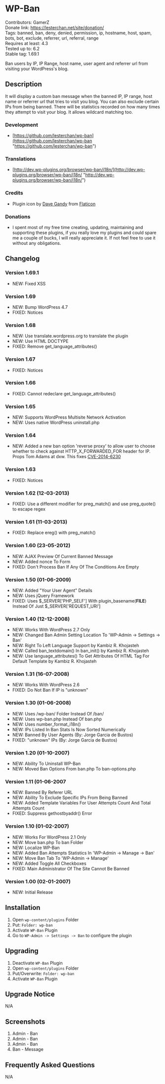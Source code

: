 # WP-Ban
Contributors: GamerZ  
Donate link: https://lesterchan.net/site/donation/  
Tags: banned, ban, deny, denied, permission, ip, hostname, host, spam, bots, bot, exclude, referrer, url, referral, range  
Requires at least: 4.3   
Tested up to: 6.2  
Stable tag: 1.69.1  

Ban users by IP, IP Range, host name, user agent and referrer url from visiting your WordPress's blog.

## Description
It will display a custom ban message when the banned IP, IP range, host name or referrer url that tries to visit you blog. You can also exclude certain IPs from being banned. There will be statistics recorded on how many times they attempt to visit your blog. It allows wildcard matching too.

### Development
* [https://github.com/lesterchan/wp-ban](https://github.com/lesterchan/wp-ban "https://github.com/lesterchan/wp-ban")

### Translations
* [http://dev.wp-plugins.org/browser/wp-ban/i18n/](http://dev.wp-plugins.org/browser/wp-ban/i18n/ "http://dev.wp-plugins.org/browser/wp-ban/i18n/")

### Credits
* Plugin icon by [Dave Gandy](http://fontawesome.io) from [Flaticon](http://www.flaticon.com)

### Donations
* I spent most of my free time creating, updating, maintaining and supporting these plugins, if you really love my plugins and could spare me a couple of bucks, I will really appreciate it. If not feel free to use it without any obligations.

## Changelog
### Version 1.69.1
* NEW: Fixed XSS

### Version 1.69
* NEW: Bump WordPress 4.7
* FIXED: Notices

### Version 1.68
* NEW: Use translate.wordpress.org to translate the plugin
* NEW: Use HTML DOCTYPE
* FIXED: Remove get_language_attributes()

### Version 1.67
* FIXED: Notices

### Version 1.66
* FIXED: Cannot redeclare get_language_attributes()

### Version 1.65
* NEW: Supports WordPress Multisite Network Activation
* NEW: Uses native WordPress uninstall.php 

### Version 1.64
* NEW: Added a new ban option 'reverse proxy' to allow user to choose whether to check against HTTP_X_FORWARDED_FOR header for IP. Props Tom Adams at dxw. This fixes [CVE-2014-6230](https://security.dxw.com/advisories/vulnerability-in-wp-ban-allows-visitors-to-bypass-the-ip-blacklist-in-some-configurations/)

### Version 1.63
* FIXED: Notices

### Version 1.62 (12-03-2013)
* FIXED: Use a different modifier for preg_match() and use preg_quote() to escape regex

### Version 1.61 (11-03-2013)
* FIXED: Replace ereg() with preg_match()

### Version 1.60 (23-05-2012)
* NEW: AJAX Preview Of Current Banned Message
* NEW: Added nonce To Form
* FIXED: Don't Process Ban If Any Of The Conditions Are Empty

### Version 1.50 (01-06-2009)
* NEW: Added "Your User Agent" Details
* NEW: Uses jQuery Framework
* FIXED: Uses $_SERVER['PHP_SELF'] With plugin_basename(__FILE__) Instead Of Just $_SERVER['REQUEST_URI']

### Version 1.40 (12-12-2008)
* NEW: Works With WordPress 2.7 Only
* NEW: Changed Ban Admin Setting Location To 'WP-Admin -> Settings -> Ban'
* NEW: Right To Left Language Support by Kambiz R. Khojasteh
* NEW: Called ban_textdomain() In ban_init() by Kambiz R. Khojasteh
* NEW: Use language_attributes() To Get Attributes Of HTML Tag For Default Template by Kambiz R. Khojasteh

### Version 1.31 (16-07-2008)
* NEW: Works With WordPress 2.6
* FIXED: Do Not Ban If IP is "unknown"

### Version 1.30 (01-06-2008)
* NEW: Uses /wp-ban/ Folder Instead Of /ban/
* NEW: Uses wp-ban.php Instead Of ban.php
* NEW: Uses number_format_i18n()
* NEW: IPs Listed In Ban Stats Is Now Sorted Numerically
* NEW: Banned By User Agents (By: Jorge Garcia de Bustos)
* FIXED: "unknown" IPs (By: Jorge Garcia de Bustos)

### Version 1.20 (01-10-2007)
* NEW: Ability To Uninstall WP-Ban
* NEW: Moved Ban Options From ban.php To ban-options.php

### Version 1.11 (01-06-2007
* NEW: Banned By Referer URL
* NEW: Ability To Exclude Specific IPs From Being Banned
* NEW: Added Template Variables For User Attempts Count And Total Attempts Count
* FIXED: Suppress gethostbyaddr() Error

### Version 1.10 (01-02-2007)
* NEW: Works For WordPress 2.1 Only
* NEW: Move ban.php To ban Folder
* NEW: Localize WP-Ban
* NEW: Added Ban Attempts Statistics In 'WP-Admin -> Manage -> Ban'
* NEW: Move Ban Tab To 'WP-Admin -> Manage'
* NEW: Added Toggle All Checkboxes
* FIXED: Main Administrator Of The Site Cannot Be Banned

### Version 1.00 (02-01-2007)
* NEW: Initial Release

## Installation

1. Open `wp-content/plugins` Folder
2. Put: `Folder: wp-ban`
3. Activate `WP-Ban` Plugin
4. Go to `WP-Admin -> Settings -> Ban` to configure the plugin

## Upgrading

1. Deactivate `WP-Ban` Plugin
2. Open `wp-content/plugins` Folder
3. Put/Overwrite: `Folder: wp-ban`
4. Activate `WP-Ban` Plugin

## Upgrade Notice

N/A

## Screenshots

1. Admin - Ban
2. Admin - Ban
3. Admin - Ban
4. Ban - Message

## Frequently Asked Questions

N/A
